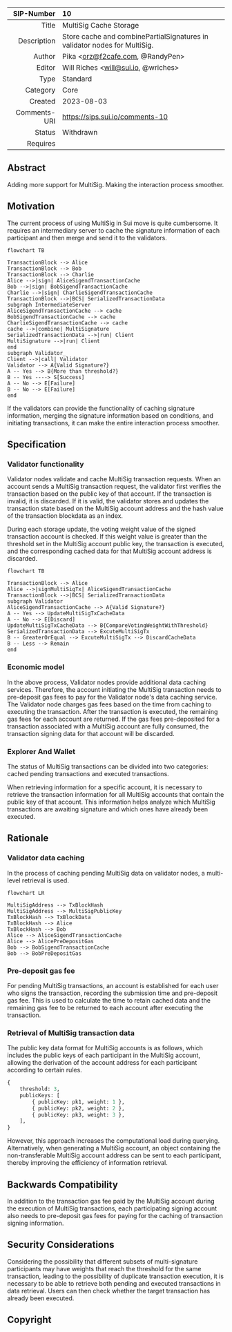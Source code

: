 | SIP-Number          | 10 |
| ---:                | :--- |
| Title               | MultiSig Cache Storage |
| Description         | Store cache and combinePartialSignatures in validator nodes for MultiSig.  |
| Author              | Pika <orz@f2cafe.com, @RandyPen> |
| Editor              | Will Riches <will@sui.io, @wriches> |
| Type                | Standard |
| Category            | Core |
| Created             | 2023-08-03 |
| Comments-URI        | https://sips.sui.io/comments-10 |
| Status              | Withdrawn |
| Requires            | |



## Abstract

Adding more support for MultiSig. Making the interaction process smoother.

## Motivation

The current process of using MultiSig in Sui move is quite cumbersome. It requires an intermediary server to cache the signature information of each participant and then merge and send it to the validators.  

```mermaid
flowchart TB

TransactionBlock --> Alice
TransactionBlock --> Bob
TransactionBlock --> Charlie
Alice -->|sign| AliceSigendTransactionCache
Bob -->|sign| BobSigendTransactionCache
Charlie -->|sign| CharlieSigendTransactionCache
TransactionBlock -->|BCS| SerializedTransactionData 
subgraph IntermediateServer
AliceSigendTransactionCache --> cache
BobSigendTransactionCache --> cache
CharlieSigendTransactionCache --> cache
cache -->|combine| MultiSignature
SerializedTransactionData -->|run| Client
MultiSignature -->|run| Client
end
subgraph Validator_
Client -->|call| Validator
Validator --> A{Valid Signature?}
A -- Yes --> B{More than threshold?}
B -- Yes ----> S[Success]
A -- No --> E[Failure]
B -- No --> E[Failure]
end
```

If the validators can provide the functionality of caching signature information, merging the signature information based on conditions, and initiating transactions, it can make the entire interaction process smoother.

## Specification

### Validator functionality

Validator nodes validate and cache MultiSig transaction requests. When an account sends a MultiSig transaction request, the validator first verifies the transaction based on the public key of that account. If the transaction is invalid, it is discarded. If it is valid, the validator stores and updates the transaction state based on the MultiSig account address and the hash value of the transaction blockdata as an index. 

During each storage update, the voting weight value of the signed transaction account is checked. If this weight value is greater than the threshold set in the MultiSig account public key, the transaction is executed, and the corresponding cached data for that MultiSig account address is discarded.  

```mermaid
flowchart TB

TransactionBlock --> Alice
Alice -->|signMultiSigTx| AliceSigendTransactionCache
TransactionBlock -->|BCS| SerializedTransactionData
subgraph Validator
AliceSigendTransactionCache --> A{Valid Signature?}
A -- Yes --> UpdateMultiSigTxCacheData
A -- No --> E[Discard]
UpdateMultiSigTxCacheData --> B{CompareVotingWeightWithThreshold}
SerializedTransactionData --> ExcuteMultiSigTx
B -- GreaterOrEqual --> ExcuteMultiSigTx --> DiscardCacheData
B -- Less --> Remain
end
```

### Economic model

In the above process, Validator nodes provide additional data caching services. Therefore, the account initiating the MultiSig transaction needs to pre-deposit gas fees to pay for the Validator node's data caching service.   
The Validator node charges gas fees based on the time from caching to executing the transaction. After the transaction is executed, the remaining gas fees for each account are returned. If the gas fees pre-deposited for a transaction associated with a MultiSig account are fully consumed, the transaction signing data for that account will be discarded.  

### Explorer And Wallet

The status of MultiSig transactions can be divided into two categories: cached pending transactions and executed transactions.  

When retrieving information for a specific account, it is necessary to retrieve the transaction information for all MultiSig accounts that contain the public key of that account. This information helps analyze which MultiSig transactions are awaiting signature and which ones have already been executed.  


## Rationale

### Validator data caching

In the process of caching pending MultiSig data on validator nodes, a multi-level retrieval is used.

```mermaid
flowchart LR

MultiSigAddress --> TxBlockHash
MultiSigAddress --> MultiSigPublicKey
TxBlockHash --> TxBlockData
TxBlockHash --> Alice
TxBlockHash --> Bob
Alice --> AliceSigendTransactionCache 
Alice --> AlicePreDepositGas
Bob --> BobSigendTransactionCache
Bob --> BobPreDepositGas
```

### Pre-deposit gas fee

For pending MultiSig transactions, an account is established for each user who signs the transaction, recording the submission time and pre-deposit gas fee. This is used to calculate the time to retain cached data and the remaining gas fee to be returned to each account after executing the transaction.

### Retrieval of MultiSig transaction data

The public key data format for MultiSig accounts is as follows, which includes the public keys of each participant in the MultiSig account, allowing the derivation of the account address for each participant according to certain rules.

```python
{
    threshold: 3,
    publicKeys: [
        { publicKey: pk1, weight: 1 },
        { publicKey: pk2, weight: 2 },
        { publicKey: pk3, weight: 3 },
    ],
}
```

However, this approach increases the computational load during querying. Alternatively, when generating a MultiSig account, an object containing the non-transferable MultiSig account address can be sent to each participant, thereby improving the efficiency of information retrieval.

## Backwards Compatibility

In addition to the transaction gas fee paid by the MultiSig account during the execution of MultiSig transactions, each participating signing account also needs to pre-deposit gas fees for paying for the caching of transaction signing information.

## Security Considerations

Considering the possibility that different subsets of multi-signature participants may have weights that reach the threshold for the same transaction, leading to the possibility of duplicate transaction execution, it is necessary to be able to retrieve both pending and executed transactions in data retrieval. Users can then check whether the target transaction has already been executed.

## Copyright



